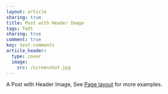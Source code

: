 ```yaml
---
layout: article
sharing: true
title: Post with Header Image
tags: TeXt
sharing: true
comment: true
key: test-comments
article_header:
  type: cover
  image:
    src: /screenshot.jpg
---
```


A Post with Header Image, See [Page layout](https://tianqi.name/jekyll-TeXt-theme/samples.html#page-layout) for more examples.

<!--more-->